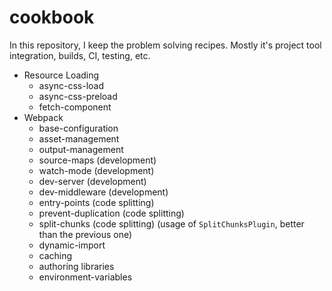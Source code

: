 # cookbook

In this repository, I keep the problem solving recipes. Mostly it's project tool integration,
builds, CI, testing, etc.


- Resource Loading
    - async-css-load
    - async-css-preload
    - fetch-component
- Webpack
    - base-configuration
    - asset-management
    - output-management
    - source-maps (development)
    - watch-mode (development)
    - dev-server (development)
    - dev-middleware (development)
    - entry-points (code splitting)
    - prevent-duplication (code splitting)
    - split-chunks (code splitting) (usage of `SplitChunksPlugin`, better than the previous one)
    - dynamic-import
    - caching
    - authoring libraries
    - environment-variables
